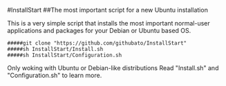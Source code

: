 #InstallStart
##The most important script for a new Ubuntu installation

This is a very simple script that installs the most important normal-user applications and packages
for your Debian or Ubuntu based OS.

```
#####git clone "https://github.com/githubato/InstallStart"
#####sh InstallStart/Install.sh
#####sh InstallStart/Configuration.sh 
```

Only woking with Ubuntu or Debian-like distributions
Read "Install.sh" and "Configuration.sh" to learn more.

